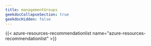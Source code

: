 ```yaml
---
title: managementGroups
geekdocCollapseSection: true
geekdocHidden: false
---
```


{{< azure-resources-recommendationlist name="azure-resources-recommendationlist" >}}

